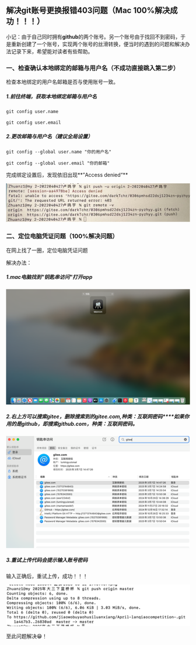 ## 解决git账号更换报错403问题（Mac 100%解决成功！！！）

  小记：由于自己同时拥有**github**的两个账号。另一个账号由于找回不到密码，于是重新创建了一个账号，实现两个账号的丝滑转换，便当时的遇到的问题和解决办法记录下来，希望能对读者有些帮助。



### 一、检查确认本地绑定的邮箱与用户名（不成功直接跳入第二步）

  检查本地绑定的用户名邮箱是否与使用账号一致。

#####   1.前往终端，获取本地绑定邮箱与用户名

```
git config user.name
```

```
git config user.email
```

#####   2.更改邮箱与用户名（建议全局设置）

```
git config --global user.name "你的用户名"
```

```
git config --global user.email "你的邮箱"
```

  完成绑定设置后，发现依旧出现**”Access denied“**

![IMG_1811 2](./assets/IMG_1811%202-1832748.jpg)

### 二、定位电脑凭证问题（100%解决问题）

 在网上找了一圈，定位电脑凭证问题

   解决办法：

#####    1.mac电脑找到"钥匙串访问"打开app

![截屏2025-03-12 20.35.36-1782948](./assets/%E6%88%AA%E5%B1%8F2025-03-12%2020.35.36-1782948-1832805-1832807.png)



##### 2.右上方可以搜索gitee，**删除搜索到的gitee.com,种类：互联网密码****如果你用的是github，即搜索github.com，种类：互联网密码。**

![截屏2025-03-12 20.37.28](./assets/%E6%88%AA%E5%B1%8F2025-03-12%2020.37.28.png)

#####    3.重试上传代码会提示输入账号密码

  输入正确后，重试上传，成功！！！

![截屏2025-03-12 20.42.22](./assets/%E6%88%AA%E5%B1%8F2025-03-12%2020.42.22-1832859-1832861-1832863-1832864.png)



  至此问题解决😁！





